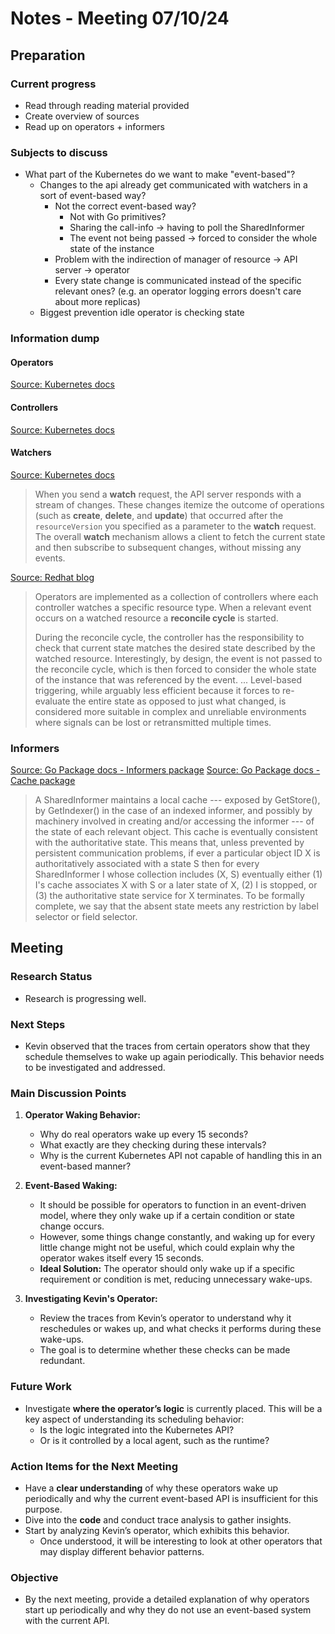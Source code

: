 # Notes - Meeting 07/10/24

## Preparation

### Current progress

- Read through reading material provided
- Create overview of sources
- Read up on operators + informers

### Subjects to discuss

- What part of the Kubernetes do we want to make "event-based"?
    - Changes to the api already get communicated with watchers in a sort of event-based way?
        - Not the correct event-based way?
            - Not with Go primitives?
            - Sharing the call-info -> having to poll the SharedInformer
            - The event not being passed -> forced to consider the whole state of the instance
        - Problem with the indirection of manager of resource  -> API server -> operator
        - Every state change is communicated instead of the specific relevant ones? (e.g. an operator logging errors doesn't care about more replicas)
    - Biggest prevention idle operator is checking state

### Information dump

#### Operators

[Source: Kubernetes docs](https://kubernetes.io/docs/concepts/extend-kubernetes/operator/)

#### Controllers

[Source: Kubernetes docs](https://kubernetes.io/docs/concepts/architecture/controller/)

#### Watchers

[Source: Kubernetes docs](https://kubernetes.io/docs/reference/using-api/api-concepts/#efficient-detection-of-changes)

> When you send a **watch** request, the API server responds with a stream of changes. These changes itemize the outcome of operations (such as **create**, **delete**, and **update**) that occurred after the `resourceVersion` you specified as a parameter to the **watch** request. The overall **watch** mechanism allows a client to fetch the current state and then subscribe to subsequent changes, without missing any events.

[Source: Redhat blog](https://www.redhat.com/en/blog/kubernetes-operators-best-practices)

> Operators are implemented as a collection of controllers where each controller watches a specific resource type. When a relevant event occurs on a watched resource a **reconcile cycle** is started.
>
> During the reconcile cycle, the controller has the responsibility to check that current state matches the desired state described by the watched resource. Interestingly, by design, the event is not passed to the reconcile cycle, which is then forced to consider the whole state of the instance that was referenced by the event.
> ...
> Level-based triggering, while arguably less efficient because it forces to re-evaluate the entire state as opposed to just what changed, is considered more suitable in complex and unreliable environments where signals can be lost or retransmitted multiple times.

### Informers

[Source: Go Package docs - Informers package](https://pkg.go.dev/k8s.io/client-go/informers)
[Source: Go Package docs - Cache package](https://pkg.go.dev/k8s.io/client-go@v0.31.1/tools/cache#SharedInformer)

> A SharedInformer maintains a local cache --- exposed by GetStore(), by GetIndexer() in the case of an indexed informer, and possibly by machinery involved in creating and/or accessing the informer --- of the state of each relevant object. This cache is eventually consistent with the authoritative state. This means that, unless prevented by persistent communication problems, if ever a particular object ID X is authoritatively associated with a state S then for every SharedInformer I whose collection includes (X, S) eventually either (1) I's cache associates X with S or a later state of X, (2) I is stopped, or (3) the authoritative state service for X terminates. To be formally complete, we say that the absent state meets any restriction by label selector or field selector.

## Meeting

### Research Status

- Research is progressing well.

### Next Steps

- Kevin observed that the traces from certain operators show that they schedule themselves to wake up again periodically. This behavior needs to be investigated and addressed.

### Main Discussion Points

1. **Operator Waking Behavior:**
   - Why do real operators wake up every 15 seconds?
   - What exactly are they checking during these intervals?
   - Why is the current Kubernetes API not capable of handling this in an event-based manner?

2. **Event-Based Waking:**
   - It should be possible for operators to function in an event-driven model, where they only wake up if a certain condition or state change occurs.
   - However, some things change constantly, and waking up for every little change might not be useful, which could explain why the operator wakes itself every 15 seconds.
   - **Ideal Solution:** The operator should only wake up if a specific requirement or condition is met, reducing unnecessary wake-ups.

3. **Investigating Kevin's Operator:**
   - Review the traces from Kevin’s operator to understand why it reschedules or wakes up, and what checks it performs during these wake-ups.
   - The goal is to determine whether these checks can be made redundant.

### Future Work

- Investigate **where the operator’s logic** is currently placed. This will be a key aspect of understanding its scheduling behavior:
   - Is the logic integrated into the Kubernetes API?
   - Or is it controlled by a local agent, such as the runtime?

### Action Items for the Next Meeting

- Have a **clear understanding** of why these operators wake up periodically and why the current event-based API is insufficient for this purpose.
- Dive into the **code** and conduct trace analysis to gather insights.
- Start by analyzing Kevin’s operator, which exhibits this behavior.
   - Once understood, it will be interesting to look at other operators that may display different behavior patterns.

### Objective

- By the next meeting, provide a detailed explanation of why operators start up periodically and why they do not use an event-based system with the current API.
